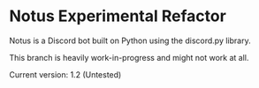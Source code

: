 # Notus Experimental Refactor

Notus is a Discord bot built on Python using the discord.py library.

This branch is heavily work-in-progress and might not work at all.

Current version: 1.2 (Untested)